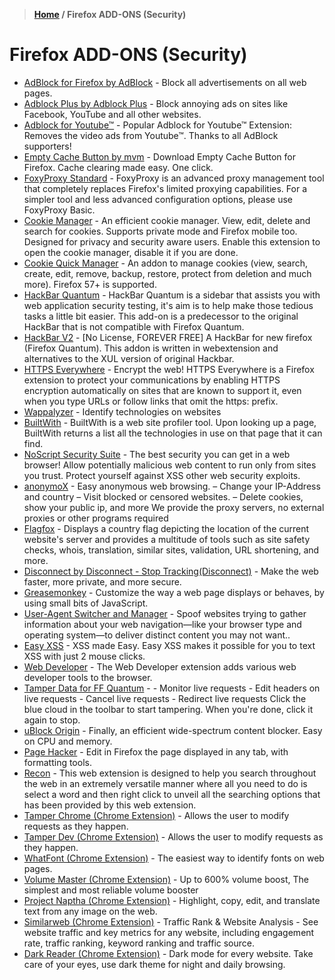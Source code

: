 > **[Home](https://github.com/RakeshKengale/Bookmark)  /  Firefox ADD-ONS (Security)**
# Firefox ADD-ONS (Security)
 
* [AdBlock for Firefox by AdBlock](https://addons.mozilla.org/en-US/firefox/addon/adblock-for-firefox) - Block all advertisements on all web pages.
* [Adblock Plus by Adblock Plus](https://addons.mozilla.org/en-US/firefox/addon/adblock-plus) - Block annoying ads on sites like Facebook, YouTube and all other websites.
* [Adblock for Youtube™](https://addons.mozilla.org/en-US/firefox/addon/adblock-for-youtube-tm/) - Popular Adblock for Youtube™ Extension: Removes the video ads from Youtube™. Thanks to all AdBlock supporters!
* [Empty Cache Button by mvm](https://addons.mozilla.org/en-US/firefox/addon/empty-cache-button) - Download Empty Cache Button for Firefox. Cache clearing made easy. One click.
* [FoxyProxy Standard](https://addons.mozilla.org/en-US/firefox/addon/foxyproxy-standard/) - FoxyProxy is an advanced proxy management tool that completely replaces Firefox's limited proxying capabilities. For a simpler tool and less advanced configuration options, please use FoxyProxy Basic.
* [Cookie Manager](https://addons.mozilla.org/en-US/firefox/addon/a-cookie-manager/) - An efficient cookie manager. View, edit, delete and search for cookies. Supports private mode and Firefox mobile too. Designed for privacy and security aware users. Enable this extension to open the cookie manager, disable it if you are done.
* [Cookie Quick Manager](https://addons.mozilla.org/en-US/firefox/addon/cookie-quick-manager/) - An addon to manage cookies (view, search, create, edit, remove, backup, restore, protect from deletion and much more). Firefox 57+ is supported.
* [HackBar Quantum](https://addons.mozilla.org/en-US/firefox/addon/hackbar-quantum/?src=recommended) - HackBar Quantum is a sidebar that assists you with web application security testing, it's aim is to help make those tedious tasks a little bit easier. This add-on is a predecessor to the original HackBar that is not compatible with Firefox Quantum.
* [HackBar V2](https://addons.mozilla.org/en-US/firefox/addon/hackbar-free/) - [No License, FOREVER FREE] A HackBar for new firefox (Firefox Quantum). This addon is written in webextension and alternatives to the XUL version of original Hackbar.
* [HTTPS Everywhere](https://addons.mozilla.org/en-US/firefox/addon/https-everywhere/) - Encrypt the web! HTTPS Everywhere is a Firefox extension to protect your communications by enabling HTTPS encryption automatically on sites that are known to support it, even when you type URLs or follow links that omit the https: prefix.
* [Wappalyzer](https://addons.mozilla.org/en-US/firefox/addon/wappalyzer/) - Identify technologies on websites
* [BuiltWith](https://addons.mozilla.org/en-US/firefox/addon/builtwith/) - BuiltWith is a web site profiler tool. Upon looking up a page, BuiltWith returns a list all the technologies in use on that page that it can find.
* [NoScript Security Suite](https://addons.mozilla.org/en-US/firefox/addon/noscript/) - The best security you can get in a web browser! Allow potentially malicious web content to run only from sites you trust. Protect yourself against XSS other web security exploits.
* [anonymoX](https://addons.mozilla.org/en-US/firefox/addon/anonymox/) - Easy anonymous web browsing. – Change your IP-Address and country – Visit blocked or censored websites. – Delete cookies, show your public ip, and more We provide the proxy servers, no external proxies or other programs required
* [Flagfox](https://addons.mozilla.org/en-US/firefox/addon/flagfox/) - Displays a country flag depicting the location of the current website's server and provides a multitude of tools such as site safety checks, whois, translation, similar sites, validation, URL shortening, and more.
* [Disconnect by Disconnect - Stop Tracking(Disconnect)](https://addons.mozilla.org/en-US/firefox/addon/disconnect/) - Make the web faster, more private, and more secure.
* [Greasemonkey](https://addons.mozilla.org/en-US/firefox/addon/greasemonkey/) - Customize the way a web page displays or behaves, by using small bits of JavaScript.
* [User-Agent Switcher and Manager](https://addons.mozilla.org/en-US/firefox/addon/user-agent-string-switcher/) - Spoof websites trying to gather information about your web navigation—like your browser type and operating system—to deliver distinct content you may not want..
* [Easy XSS](https://addons.mozilla.org/en-US/firefox/addon/easy-xss/) - XSS made Easy. Easy XSS makes it possible for you to text XSS with just 2 mouse clicks.
* [Web Developer](https://addons.mozilla.org/en-US/firefox/addon/web-developer/?src=search) - The Web Developer extension adds various web developer tools to the browser.
* [Tamper Data for FF Quantum](https://addons.mozilla.org/en-US/firefox/addon/tamper-data-for-ff-quantum/) - - Monitor live requests - Edit headers on live requests - Cancel live requests - Redirect live requests Click the blue cloud in the toolbar to start tampering. When you're done, click it again to stop.
* [uBlock Origin](https://addons.mozilla.org/en-US/firefox/addon/ublock-origin/) - Finally, an efficient wide-spectrum content blocker. Easy on CPU and memory.
* [Page Hacker](https://addons.mozilla.org/en-US/firefox/addon/page-hacker/) - Edit in Firefox the page displayed in any tab, with formatting tools.
* [Recon](https://addons.mozilla.org/en-US/firefox/addon/recon/) - This web extension is designed to help you search throughout the web in an extremely versatile manner where all you need to do is select a word and then right click to unveil all the searching options that has been provided by this web extension.
* [Tamper Chrome (Chrome Extension)](https://chrome.google.com/webstore/detail/tamper-chrome-extension/hifhgpdkfodlpnlmlnmhchnkepplebkb?hl=en) - Allows the user to modify requests as they happen.
* [Tamper Dev (Chrome Extension)](https://chrome.google.com/webstore/detail/tamper-dev/mdemppnhjflbejfbnlddahjbpdbeejnn) - Allows the user to modify requests as they happen.
* [WhatFont (Chrome Extension)](https://chrome.google.com/webstore/detail/whatfont/jabopobgcpjmedljpbcaablpmlmfcogm?hl=en) - The easiest way to identify fonts on web pages.
* [Volume Master (Chrome Extension)](https://chrome.google.com/webstore/detail/volume-master/jghecgabfgfdldnmbfkhmffcabddioke?hl=en) - Up to 600% volume boost, The simplest and most reliable volume booster
* [Project Naptha (Chrome Extension)](https://chrome.google.com/webstore/detail/project-naptha/molncoemjfmpgdkbdlbjmhlcgniigdnf) - Highlight, copy, edit, and translate text from any image on the web.
* [Similarweb (Chrome Extension)](https://chrome.google.com/webstore/detail/similarweb-traffic-rank-w/hoklmmgfnpapgjgcpechhaamimifchmp?hl=en) - Traffic Rank & Website Analysis - See website traffic and key metrics for any website, including engagement rate, traffic ranking, keyword ranking and traffic source.
* [Dark Reader (Chrome Extension)](https://chrome.google.com/webstore/detail/dark-reader/eimadpbcbfnmbkopoojfekhnkhdbieeh?hl=en) - Dark mode for every website. Take care of your eyes, use dark theme for night and daily browsing.
 
